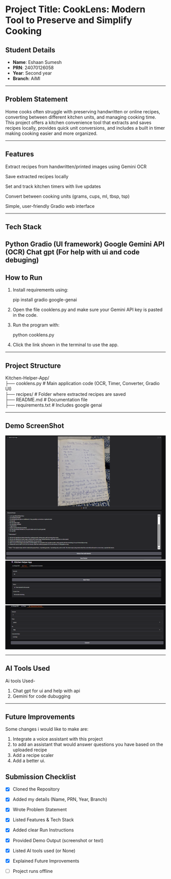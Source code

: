 # Project Title: CookLens: Modern Tool to Preserve and Simplify Cooking 

## Student Details
- **Name**: Eshaan Sumesh 
- **PRN**: 24070126058 
- **Year**: Second year
- **Branch**: AiMl
---

## Problem Statement
Home cooks often struggle with preserving handwritten or online recipes, converting between different kitchen units, and managing cooking time. This project offers a kitchen convenience tool that extracts and saves recipes locally, provides quick unit conversions, and includes a built in timer making cooking easier and more organized.

---

## Features
Extract recipes from handwritten/printed images using Gemini OCR

Save extracted recipes locally

Set and track kitchen timers with live updates

Convert between cooking units (grams, cups, ml, tbsp, tsp)

Simple, user-friendly Gradio web interface

---

## Tech Stack
Python
Gradio (UI framework)
Google Gemini API (OCR)
Chat gpt (For help with ui and code debuging)
---

## How to Run
1) Install requirements using:

    pip install gradio google-genai

2) Open the file cooklens.py and make sure your Gemini API key is pasted in the code.

3) Run the program with:

    python cooklens.py

4) Click the link shown in the terminal to use the app.

---

## Project Structure

Kitchen-Helper-App/  
├── cooklens.py         # Main application code (OCR, Timer, Converter, Gradio UI)  
├── recipes/            # Folder where extracted recipes are saved  
├── README.md           # Documentation file  
├── requirements.txt    # Includes google genai 

---

## Demo ScreenShot

![Main UI](screenshots/image.png)
![Recipe Extraction](screenshots/image-1.png)
![Unit Converter](screenshots/image-2.png)

---


## AI Tools Used
Ai tools Used-
1) Chat gpt for ui and help with api
2) Gemini for code dubugging

---

## Future Improvements
Some changes i would like to make are:
1) Integrate a voice assistant with this project
2) to add an assistant that would answer questions you have based on the uploaded recipe
3) Add a recipe scaler 
4) Add a better ui.



## Submission Checklist 
- [x] Cloned the Repository
- [x] Added my details (Name, PRN, Year, Branch)
- [x] Wrote Problem Statement
- [x] Listed Features & Tech Stack
- [x] Added clear Run Instructions
- [x] Provided Demo Output (screenshot or text)
- [x] Listed AI tools used (or None)
- [x] Explained Future Improvements
- [ ] Project runs offline

